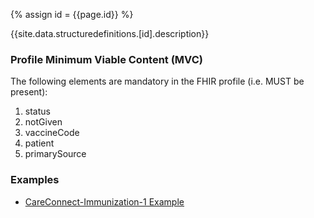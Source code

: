 
{% assign id = {{page.id}} %}

{{site.data.structuredefinitions.[id].description}}

### Profile Minimum Viable Content (MVC) ###

The following elements are mandatory in the FHIR profile (i.e. MUST be present):

1.	status
2.	notGiven
3.	vaccineCode
4.	patient
5.	primarySource

### Examples ###

- [CareConnect-Immunization-1 Example](CareConnect-Immunization-Example-1.html)
